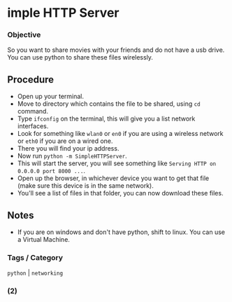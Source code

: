 imple HTTP Server
===============

### Objective

So you want to share movies with your friends and do not have a usb drive. You can use python to share these files wirelessly.

Procedure
------------

* Open up your terminal.
* Move to directory which contains the file to be shared, using `cd` command.
* Type `ifconfig` on the terminal, this will give you a list network  interfaces. 
* Look for something like `wlan0` or `en0` if you are using a wireless network or `eth0` if you are on a wired one.
* There you will find your ip address.
* Now run `python -m SimpleHTTPServer`.
* This will start the server, you will see something like `Serving HTTP on 0.0.0.0 port 8000 ...`.
* Open up the browser, in whichever device you want to get that file (make sure this device is in the same network).
* You'll see a list of files in that folder, you can now download these files.

Notes
--------
* If you are on windows and don't have python, shift to linux. You can use a Virtual Machine.

### Tags / Category
`python` | `networking`

### (2)

